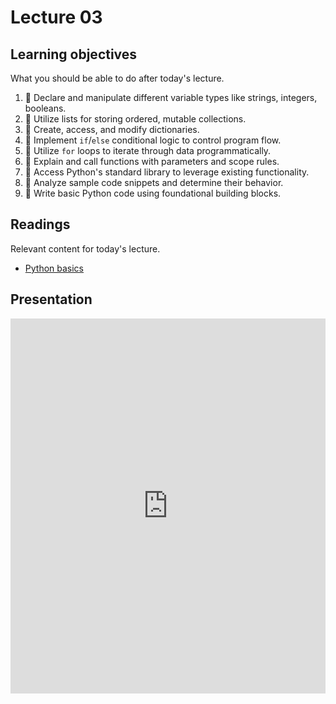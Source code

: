 # Lecture 03

## Learning objectives

What you should be able to do after today's lecture.

1.  🐍 Declare and manipulate different variable types like strings, integers, booleans.
2.  🐍 Utilize lists for storing ordered, mutable collections.
3.  🐍 Create, access, and modify dictionaries.
4.  🐍 Implement `if`/`else` conditional logic to control program flow.
5.  🐍 Utilize `for` loops to iterate through data programmatically.
6.  🐍 Explain and call functions with parameters and scope rules.
7.  🐍 Access Python's standard library to leverage existing functionality.
8.  🐍 Analyze sample code snippets and determine their behavior.
9.  🐍 Write basic Python code using foundational building blocks.

## Readings

Relevant content for today's lecture.

-   [Python basics](../../../modules/intro/python-basics/)

## Presentation

<iframe src="https://slides.com/aalexmmaldonado/biosc1540-2024s-l03-pre/embed?byline=hidden&share=hidden" width="100%" height="600" title="biosc1540-2024s-L03-pre" scrolling="no" frameborder="0" webkitallowfullscreen mozallowfullscreen allowfullscreen></iframe>
